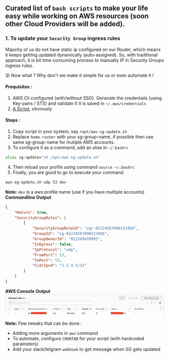 ## Curated list of `bash scripts` to make your life easy while working on AWS resources (soon other Cloud Providers will be added).


### 1. To update your `Security Group` ingress rules
Majority of us do not have static ip configured on our Router, which means it keeps getting updated dynamically (auto-assigned). So, with traditional approach, it is bit time consuming process to manually IP in Security Groups ingress rules.

:astonished: Now what ? Why don't we make it simple for us or even automate it !

#### Prequisites :
1. AWS Cli configured (with/without SSO). Generate the credentails (using Key-pairs / STS) and validate if it is saved in `~/.aws/credentials`
2. [A Script](https://github.com/0ccupi3R/automation-scripts/blob/main/aws-scripts/aws-sg-update.sh), obviously 

#### Steps :
1. Copy script in your system, say `/opt/aws-sg-update.sh`
2. Replace `home-router` with your sg-group-name, if possible then use same sg-group-name for mutiple AWS accounts.
3. To configure it as a command, add an alias in `~/.bashrc`
```bash
alias sg-update="sh /opt/aws-sg-update.sh"
```
4. Then reload your profile using command `source ~/.bashrc`
5. Finally, you are good to go to execute your command
```bash
aws-sg-update.sh udp 53 dev
```
**Note:** `dev` is a aws profile name (use if you have multiple accounts)
**Commandline Output**
```json
{
    "Return": true,
    "SecurityGroupRules": [
        {
            "SecurityGroupRuleId": "sgr-01234567890123456",
            "GroupId": "sg-01234567890123456",
            "GroupOwnerId": "012345678901",
            "IsEgress": false,
            "IpProtocol": "udp",
            "FromPort": 53,
            "ToPort": 53,
            "CidrIpv4": "1.2.4.5/32"
        }
    ]
}
```
**AWS Console Output**
![ DNS Port (53) Added in Security Group](https://github.com/0ccupi3R/automation-scripts/blob/main/aws-scripts/aws-sg-update-snapshot-1.png)

**Note:** Few tweaks that can be done :
* Adding more arguments in `aws` command
* To automate, configure `CRONTAB` for your script (with hardcoded parameters)
* Add your slack/telgram `webhook` to get message when SG gets updated
